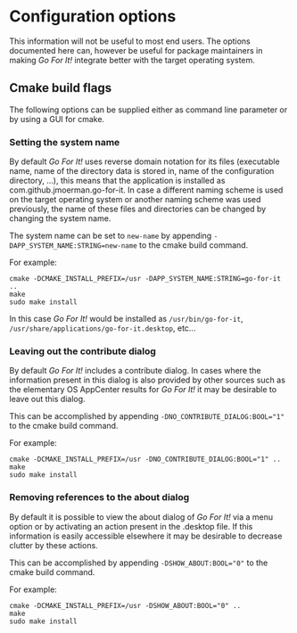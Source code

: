 # Configuration options

This information will not be useful to most end users.
The options documented here can, however be useful for package maintainers in making *Go For It!* integrate better with the target operating system.

## Cmake build flags

The following options can be supplied either as command line parameter or by using a GUI for cmake.

### Setting the system name
By default *Go For It!* uses reverse domain notation for its files (executable name, name of the directory data is stored in, name of the configuration directory, ...), this means that the application is installed as com.github.jmoerman.go-for-it.
In case a different naming scheme is used on the target operating system or another naming scheme was used previously, the name of these files and directories can be changed by changing the system name.

The system name can be set to `new-name` by appending `-DAPP_SYSTEM_NAME:STRING=new-name` to the cmake build command.

For example:

```
cmake -DCMAKE_INSTALL_PREFIX=/usr -DAPP_SYSTEM_NAME:STRING=go-for-it ..
make
sudo make install
```

In this case *Go For It!* would be installed as `/usr/bin/go-for-it`, `/usr/share/applications/go-for-it.desktop`, etc...

### Leaving out the contribute dialog
By default *Go For It!* includes a contribute dialog.
In cases where the information present in this dialog is also provided by other sources such as the elementary OS AppCenter results for *Go For It!* it may be desirable to leave out this dialog.

This can be accomplished by appending `-DNO_CONTRIBUTE_DIALOG:BOOL="1"` to the cmake build command.

For example:

```
cmake -DCMAKE_INSTALL_PREFIX=/usr -DNO_CONTRIBUTE_DIALOG:BOOL="1" ..
make
sudo make install
```

### Removing references to the about dialog
By default it is possible to view the about dialog of *Go For It!* via a menu option or by activating an action present in the .desktop file.
If this information is easily accessible elsewhere it may be desirable to decrease clutter by these actions.

This can be accomplished by appending `-DSHOW_ABOUT:BOOL="0"` to the cmake build command.

For example:

```
cmake -DCMAKE_INSTALL_PREFIX=/usr -DSHOW_ABOUT:BOOL="0" ..
make
sudo make install
```
